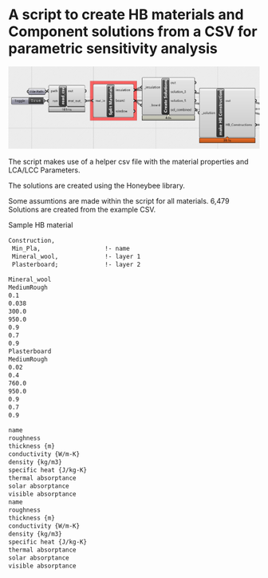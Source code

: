 # A script to create HB materials and Component solutions from a CSV for parametric sensitivity analysis
![Script](media/script.png)

The script makes use of a helper csv file with the material properties and LCA/LCC Parameters.

The solutions are created using the Honeybee library.

Some assumtions are made within the script for all materials. 6,479 Solutions are created from the example CSV.

Sample HB material
```
Construction,
 Min_Pla,                  !- name
 Mineral_wool,             !- layer 1
 Plasterboard;             !- layer 2

```

```
Mineral_wool
MediumRough
0.1
0.038
300.0
950.0
0.9
0.7
0.9
Plasterboard
MediumRough
0.02
0.4
760.0
950.0
0.9
0.7
0.9

```

```
name
roughness
thickness {m}
conductivity {W/m-K}
density {kg/m3}
specific heat {J/kg-K}
thermal absorptance
solar absorptance
visible absorptance
name
roughness
thickness {m}
conductivity {W/m-K}
density {kg/m3}
specific heat {J/kg-K}
thermal absorptance
solar absorptance
visible absorptance

```